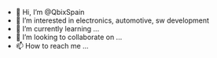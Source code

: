 - 👋 Hi, I’m @QbixSpain
- 👀 I’m interested in electronics, automotive, sw development
- 🌱 I’m currently learning ...
- 💞️ I’m looking to collaborate on ...
- 📫 How to reach me ...

<!---
QbixSpain/QbixSpain is a ✨ special ✨ repository because its `README.md` (this file) appears on your GitHub profile.
You can click the Preview link to take a look at your changes.
--->
